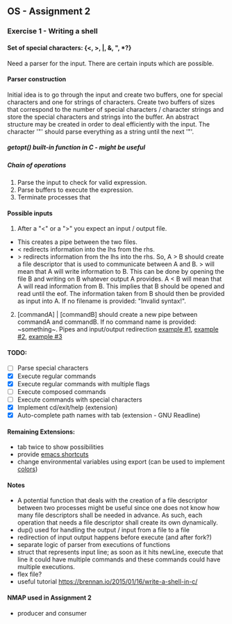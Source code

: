 ## OS - Assignment 2
### Exercise 1 - Writing a shell
#### Set of special characters: {<, >, |, &, ", \*?}
Need a parser for the input.
There are certain inputs which are possible.
#### Parser construction
Initial idea is to go through the input and create two buffers,
one for special characters and one for strings of characters.
Create two buffers of sizes that correspond to the number of special
characters / character strings and store the special characters and
strings into the buffer. An abstract structure may be created in order
to deal efficiently with the input.
The character '"' should parse everything as a string until the next '"'.
##### getopt() built-in function in C - might be useful
##### Chain of operations
1. Parse the input to check for valid expression.
2. Parse buffers to execute the expression.
3. Terminate processes that 

#### Possible inputs
1. After a "<" or a ">" you expect an input / output file. 
- This creates a pipe between the two files.
- \< redirects information into the lhs from the rhs.
- \> redirects information from the lhs into the rhs.
So, A > B should create a file descriptor that is used to communicate
between A and B. > will mean that A will write information to B.
This can be done by opening the file B and writing on B whatever output
A provides.
A \< B will mean that A will read information from B. This implies that
B should be opened and read until the eof. The information taken from
B should then be provided as input into A.
If no filename is provided: "Invalid syntax!".
2. [commandA] | [commandB] should create a new pipe between commandA
and commandB. 
If no command name is provided: ~something~.
Pipes and input/output redirection [example #1](http://www.cs.loyola.edu/~jglenn/702/S2005/Examples/dup2.html), [example #2](https://www.unix.com/programming/122360-c-piping-redirect-operator.html), [example #3](https://www.geeksforgeeks.org/making-linux-shell-c/)

#### TODO:
- [ ] Parse special characters
- [x] Execute regular commands
- [x] Execute regular commands with multiple flags
- [ ] Execute composed commands
- [ ] Execute commands with special characters
- [x] Implement cd/exit/help (extension)
- [x] Auto-complete path names with tab (extension - GNU Readline)

#### Remaining Extensions:
- tab twice to show possibilities
- provide [emacs shortcuts](https://en.wikipedia.org/wiki/GNU_Readline)
- change environmental variables using export (can be used to implement [colors](https://www.cyberciti.biz/faq/bash-shell-change-the-color-of-my-shell-prompt-under-linux-or-unix/))
#### Notes
- A potential function that deals with the creation of a file descriptor
between two processes might be useful since one does not know how many
file descriptors shall be needed in advance. As such, each operation
that needs a file descriptor shall create its own dynamically.
- dup() used for handling the output / input from a file to a file
- redirection of input output happens before execute (and after fork?)
- separate logic of parser from executions of functions
- struct that represents input line; as soon as it hits newLine, execute that line
it could have multiple commands and these commands could have multiple executions.
- flex file?
- useful tutorial https://brennan.io/2015/01/16/write-a-shell-in-c/
#### NMAP used in Assignment 2
- producer and consumer
